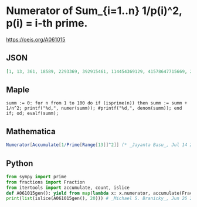 # Numerator of Sum\_\{i\=1\.\.n\} 1/p\(i\)^2, p\(i\) \= i\-th prime\.
https://oeis.org/A061015
## JSON
```JSON
[1, 13, 361, 18589, 2293369, 392915461, 114454369129, 41578647715669, 22089188627685001, 18626778064527922741, 17942190650501641587001, 24603083510737933160021269, 41412850736015889039729489289, 76664929233749755566050236079461]
```
## Maple
```Maple
summ := 0: for n from 1 to 100 do if (isprime(n)) then summ := summ + 1/n^2; printf("%d,", numer(summ)); #printf("%d,", denom(summ)); end if; od; evalf(summ);
```
## Mathematica
```Mathematica
Numerator[Accumulate[1/Prime[Range[13]]^2]] (* _Jayanta Basu_, Jul 14 2013 *)
```
## Python
```Python
from sympy import prime
from fractions import Fraction
from itertools import accumulate, count, islice
def A061015gen(): yield from map(lambda x: x.numerator, accumulate(Fraction(1, prime(k)**2) for k in count(1)))
print(list(islice(A061015gen(), 20))) # _Michael S. Branicky_, Jun 26 2022
```
